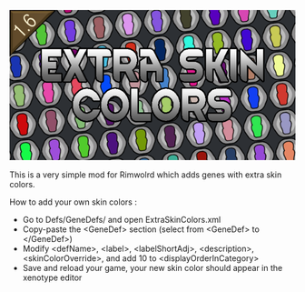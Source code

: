 ![Extra skin colors preview picture](About/Preview.png)

This is a very simple mod for Rimwolrd which adds genes with extra skin colors.



How to add your own skin colors :

* Go to Defs/GeneDefs/ and open ExtraSkinColors.xml
* Copy-paste the \<GeneDef\> section (select from \<GeneDef\> to \</GeneDef\>)
* Modify \<defName\>, \<label\>, \<labelShortAdj\>, \<description\>, \<skinColorOverride\>, and add 10 to \<displayOrderInCategory\>
* Save and reload your game, your new skin color should appear in the xenotype editor

